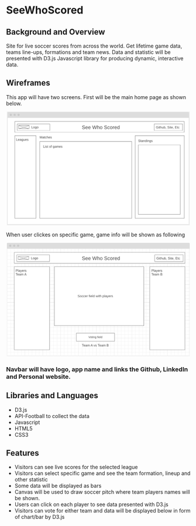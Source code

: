 # SeeWhoScored

## Background and Overview 
Site for live soccer scores from across the world. Get lifetime game data, teams line-ups, formations and team news.
Data and statistic will be presented with D3.js Javascript library for producing dynamic, interactive data.


## Wireframes

This app will have two screens. 
First will be the main home page as shown below.
<div align="center">
    <img width="500" src="./assets/layout.png">
</div>

When user clickes on specific game, game info will be shown as following
<div align="center">
    <img width="500" src="./assets/layout2.png">
</div>

### Navbar will have logo, app name and links the Github, LinkedIn and Personal website.

## Libraries and Languages

* D3.js
* API-Football to collect the data
* Javascript
* HTML5
* CSS3

## Features
* Visitors can see live scores for the selected league
* Visitors can select specific game and see the team formation, lineup and other statistic
* Some data will be displayed as bars 
* Canvas will be used to draw soccer pitch where team players names will be shown. 
* Users can click on each player to see data presented with D3.js 
* Visitors can vote for either team and data will be displayed below in form of chart/bar by D3.js



